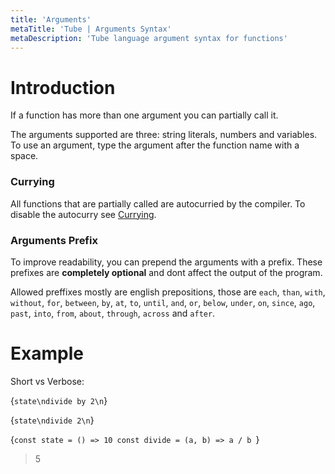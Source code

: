```yaml
---
title: 'Arguments'
metaTitle: 'Tube | Arguments Syntax'
metaDescription: 'Tube language argument syntax for functions'
---
```


# Introduction

If a function has more than one argument you can partially call it.

The arguments supported are three: string literals, numbers and variables. To use an argument, type the argument after the function name with a space.

### Currying

All functions that are partially called are autocurried by the compiler. To disable the autocurry see [Currying](https://tube-lang.netlify.app/functions/4-currying).

### Arguments Prefix

To improve readability, you can prepend the arguments with a prefix. These prefixes
are **completely optional** and dont affect the output of the program.

Allowed preffixes mostly are english prepositions, those are `each`, `than`, `with`, `without`, `for`, `between`, `by`, `at`, `to`, `until`, `and`, `or`, `below`, `under`, `on`, `since`, `ago`, `past`, `into`, `from`, `about`, `through`, `across` and `after`.



# Example

Short vs Verbose:

<TubeCode>{`state\ndivide by 2\n`}</TubeCode>

<TubeCode>{`state\ndivide 2\n`}</TubeCode>

<JSCode>{`const state = () => 10
const divide = (a, b) => a / b
`}</JSCode>

> 5

